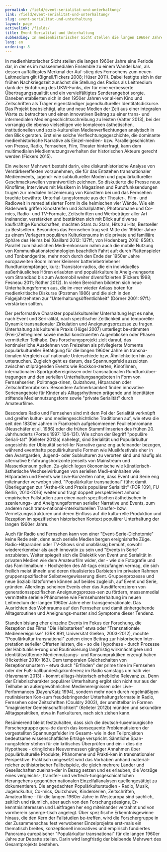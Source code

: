 ```yaml
---
permalink: /field/event-serialitat-und-unterhaltung/
link: /field/event-serialitat-und-unterhaltung/
slug: event-serialitat-und-unterhaltung
layout: page
activelink: /fields/
title: Event Serialitat und Unterhaltung
subheading: In medienhistorischer Sicht stellen die langen 1960er Jahre eine Periode dar, in der es im massenmedialen Ensemble zu einem Wandel kam, als dessen auffälligstes Merkmal der Auf-stieg des Fernsehens zum neuen Leitmedium gilt.
lang: en
ordering: 8
---
```



<!-- more -->

In medienhistorischer Sicht stellen die langen 1960er Jahre eine Periode dar, in der es im massenmedialen Ensemble zu einem Wandel kam, als dessen auffälligstes Merkmal der Auf-stieg des Fernsehens zum neuen Leitmedium gilt (Bignell/Fickers 2008; Hüser 2011). Dabei festigte sich in der frühen Nachkriegszeit zunächst die Stellung des Radios als Leitmedium dank der Einführung des UKW-Funks, der für eine verbesserte Übertragungsqualität und ein vervielfältigtes Senderangebot sorgte. Daneben etablierten sich in den 1950er Jahren vor al-lem Kino und Zeitschriften als Träger eigenständiger jugendkultureller Identitätsdiskurse. Das Projekt beabsichtigt, alte und neue Medien der Zeit aus einer integralen Warte zu betrachten und einen innovativen Beitrag zu einer trans- und intermedialen Mediengeschichtsschreibung zu leisten (Vatter 2013), bei der vorrangig die ebenso vielseitigen wie komplexen ästhetischen, institutionellen und sozio-kulturellen Medienverflechtungen analytisch in den Blick geraten. Erst eine solche Verflechtungsgeschichte, die dominante medienhistorische Narrative als Einzel-medien- bzw. Parallelgeschichten von Presse, Radio, Fernsehen, Film, Theater hinterfragt, kann dem multimedialen Mediennutzungsverhalten der historischen Akteure gerecht werden (Fickers 2015).


Ein weiterer Mehrwert besteht darin, eine diskurshistorische Analyse von Verstärkereffekten vorzunehmen, die für das Entstehen transnationaler Medienevents, jugend- wie subkultureller Moden und populärkultureller Geschmackswellen verantwortlich zeichnen. So diskutierte die Presse neue Kinofilme, Interviews mit Musikern in Magazinen und Rundfunksendungen trugen zur medialen Inszenierung von Künstlern bei und das Fernsehen brachte bewährte Unterhal-tungsformate aus der Theater-, Film- und Radiowelt in remediatisierter Form in die heimischen vier Wände. Wie ein Räderwerk griffen Kinostreifen und Schallplatten, Photoromane und Co-mics, Radio- und TV-Formate, Zeitschriften und Werbeträger aller Art ineinander, verstärkten und bestärkten sich mit Blick auf diverse kaufkräftige Kundschaften, machten Stars zu Stars, Hits zu Hits, Bestseller zu Bestsellern. Besonders das Fernsehen trug seit Mitte der 1950er Jahre zu einem Verlagern populären Kulturkonsums in die private und familiäre Sphäre des Heims bei (Gaillard 2012: 137ff.; von Hodenberg 2016: 858f.). Parallel zum häuslichen Medi-enkonsum nahm auch die mobile Nutzung von Kommunikationstechnologien beachtlich Fahrt auf: durch Plattenspieler und Tonbandgeräte, mehr noch durch den Ende der 1950er Jahre europaweiten Boom immer kleinerer batteriebetriebener Rundfunkempfänger, kurz: Transistor-radios, die ein individuelles außerhäusliches Hören erlaubten und populärkulturelle Aneig-nungsorte vom Strandbad bis zum Automobil weiter diversifizierten (Fickers 1998; Fesneau 2011; Röther 2012). In vielen Bereichen bildeten sich neue Unterhaltungsformen aus, die im-mer wieder Anlass boten für medienkritische Diskurse (Postman 1986) und die sich in den Folgejahrzehnten zur "Unterhaltungsöffentlichkeit" (Dörner 2001: 97ff.) verstärken sollten.


Der performative Charakter populärkultureller Unterhaltung legt es nahe, nach Event und Seri-alität, nach spezifischer Zeitlichkeit und temporeller Dynamik transnationaler Zirkulation und Aneignungsprozesse zu fragen. Unterhaltung als kulturelle Praxis (Hügel 2007) unterliegt be-stimmten (Frei-)Zeitregimen sowie medial konstruierten Augenblicken oder Phasen vermittelter Teilhabe. Das Forschungsprojekt zielt darauf, das kontinuierliche Ausdehnen von Freizeiten als privilegierte Momente populärkultureller Betätigung für die langen 1960er Jahre im transna-tionalen Vergleich auf nationale Unterschiede bzw. Ähnlichkeiten hin zu untersuchen. Zugleich geht es darum, das Spannungsfeld auszuloten zwischen stilprägenden Events wie Rockkon-zerten, Kinofilmen, internationalen Sportgroßereignissen oder transnationalen Rundfunküber-tragungen und den seriellen Unterhaltungsangeboten in Form von Fernsehserien, Politmaga-zinen, Quizshows, Hitparaden oder Zeitschriftenrubriken. Besondere Aufmerksamkeit finden innovative Serienangebote für Kinder als Alltagsrhythmen prägende und Identitäten stiftende Mediennutzungsform sowie "private Serialität" durch Amateurfilme.


Besonders Radio und Fernsehen sind mit dem Pol der Serialität verknüpft und greifen kultur- und mediengeschichtliche Traditionen auf, wie etwa die seit den 1830er Jahren in Frankreich aufgekommenen Feuilletonromane (Neuschäfer et al. 1986) oder die frühen Stummfilmserien des frühen 20. Jahrhunderts (Portes 1997: 124-131). Wie schon der Begriff "populäre Seriali-tät" (Kelleter 2012a) nahelegt, sind Serialität und Populärkultur angesichts der Ubiquität seriel-ler Narrative ganz eng aufeinander bezogen, während eventhafte populärkulturelle Formen wie Musikfestivals eher in den Avantgarden, Jugend- oder Subkulturen zu verorten sind und häufig als alternative Erfahrungshorizonte jenseits von Mainstream und Massenkonsum gelten. Zu-gleich legen ökonomische wie künstlerisch-ästhetische Wechselwirkungen von seriellen Medi-eninhalten wie Hitparaden und Events wie Live-Konzerten nahe, dass Event und Serie eng miteinander verwoben sind. "Populärkultur transnational" führt damit Überlegungen zur "Ästhe-tik und Praxis populärer Serialität" (FOR 1091, FU Berlin, 2010-2016) weiter und fragt doppelt perspektiviert anhand empirischer Fallstudien zum einen nach spezifischen ästhetischen In-szenierungs- und Aneignungsformen serieller Narrative und Events, zum anderen nach trans-national-interkulturellen Transfer- bzw. Vernetzungsstrukturen und deren Einfluss auf die kultu-relle Produktion und Rezeption im spezifischen historischen Kontext populärer Unterhaltung der langen 1960er Jahre.


Auch für Radio und Fernsehen kann von einer "Event-Serie-Dichotomie" keine Rede sein, denn auch serielle Medien bergen ereignishafte Züge. Radio-Hitparaden oder TV-Shows sind unablässig bemüht, sowohl wiedererkennbar als auch innovativ zu sein und "Events in Serie" anzubieten. Weiter spiegelt sich die Dialektik von Event und Serialität in privaten Medien wie dem Amateurfilm wider, der - wie die Fotografie und das Familienalbum - Hochzeiten des All-tags einzufangen vermag, die sich freilich meist ähneln und deren ritualisiertes Darbieten im privaten Rahmen gruppenspezifischer Selbstvergewisserung dient. Gruppenprozesse und neue Soziabilitätsformen können auf beides zugleich, auf Event und Serie, gründen. Allerdings scheinen Events eher das Ausdifferenzieren von generationsspezifischen Aneignungsprozes-sen zu fördern, massenmedial vermittelte serielle Phänomene wie Fernsehunterhaltung im neuen Leitmedium der langen 1960er Jahre eher transgenerationale. Das Ausrichten des Wohnraums auf den Fernseher und damit einhergehende Alltagsroutinen und Aneignungs-muster sind Symptome dieser Tendenz.


Standen bislang eher einzelne Events im Fokus der Forschung, die Rezeption des Films "Die Halbstarken" etwa oder "Transnationale Medienereignisse" (GRK 891, Universität Gießen, 2003-2012), möchte "Populärkultur transnational" zudem einen Beitrag zur historischen Inter-pretation serieller Offerten leisten, die - so die Hypothese - durch Prozesse der Habitualisie-rung und Routinisierung langfristig wirkmächtigere und identitätsstiftende Mediennutzungs- und Konsumpraktiken erzeugt haben (Hickethier 2010: 163). Dem temporalen Gleichschalten von Rezeptionsmustern - etwa durch "Erfinden" der prime time im Fernsehen oder der Fuß-ballbundesligakonferenz im Radio samstags um halb vier (Havemann 2013) - kommt alltags-historisch erhebliche Relevanz zu. Denn der Erlebnischarakter populärer Unterhaltung ergibt sich nicht nur aus der Teilhabe an außergewöhnlichen Medienereignissen oder Live-Performances (Dayen/Katz 1994), sondern mehr noch durch regelmäßigen routinisierten Kon-sum freudebringender Unterhaltungsformate in Radio, Fernsehen oder Zeitschriften (Couldry 2003), der unmittelbar in Formen "imaginierter Gemeinschaftlichkeit" (Kelleter 2012b) münden und sekundäre Alltagspraktiken, etwa in Fankulturen, nach sich ziehen kann.


Resümierend bleibt festzuhalten, dass sich die deutsch-luxemburgische Forschergruppe gera-de durch das konsequente Problematisieren der vorgestellten Spannungsfelder im Gesamt- wie in den Teilprojekten bedeutsame wissenschaftliche Erträge verspricht. Sämtliche Span-nungsfelder stehen für ein kritisches Überprüfen und ein - dies die Hypothese - dringliches Neuvermessen gängiger Annahmen über populärkulturelle Produkte, Phänomene und Prakti-ken in transnationaler Perspektive. Praktisch umgesetzt wird das Vorhaben anhand material-reicher zeithistorischer Fallbeispiele, die gleich mehrere Länder und Gesellschaften zueinan-der in Bezug setzen und es erlauben, die Vorzüge eines vergleichs-, transfer- und verflech-tungsgeschichtlichen Herangehens gegenüber nationalen Einzelfallanalysen quellengesättigt zu dokumentieren. Die angedachten Populärkulturstudien - Radio, Musik, Jugendkultur, Co-mics, Quizshows, Kinderserien, Zeitschriften, Amateurfilme - für die langen 1960er Jahre in Westeuropa sind sachlich, zeitlich und räumlich, aber auch von den Forschungsdesigns, Er-kenntnisinteressen und Leitfragen her eng miteinander verzahnt und von vornherein synerge-tisch angelegt. Über spezifische Erkenntnisgewinne hinaus, die den Kern der Fallstudien be-treffen, wird die Forschergruppe in der Zusammenschau fest verwobener Einzelprojekte erst-mals ein thematisch breites, konzeptionell innovatives und empirisch fundiertes Panorama europäischer "Populärkultur transnational" für die langen 1960er Jahre zur Debatte stellen. Darin wird langfristig der bleibende Mehrwert des Gesamtprojekts bestehen.
